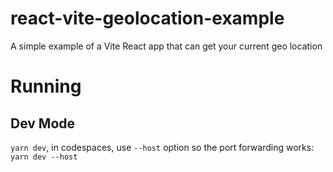 # react-vite-geolocation-example
A simple example of a Vite React app that can get your current geo location

# Running

## Dev Mode

`yarn dev`, in codespaces, use `--host` option so the port forwarding works: `yarn dev --host`